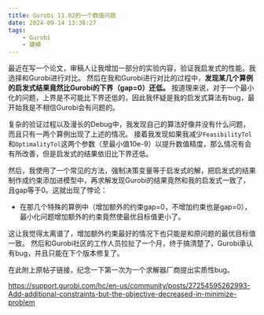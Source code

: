 ```yaml
---
title: Gurobi 11.02的一个数值问题
date: 2024-09-14 13:38:27
tags: 
    - Gurobi
    - 建模
---
```


最近在写一个论文，审稿人让我增加一部分的实验内容，验证我启发式的性能。我选择和Gurobi进行对比。
然后在我和Gurobi进行对比的过程中，**发现某几个算例的启发式结果竟然比Gurobi的下界（gap=0）还低。**
按道理来说，对于一个最小化的问题，上界是不可能比下界还低的，因此我怀疑是我的启发式算法有bug，最开始我是不相信Gurobi会有问题的。

复杂的验证过程以及漫长的Debug中，我发现自己的算法好像并没有什么问题，而且只有一两个算例出现了上述的情况。
接着我发现如果我减少`FeasibilityTol`和`OptimalityTol`这两个参数（至最小值10e-9）以提升数值精度，那么情况有会有所改善，但是启发式的结果依旧比下界还低。

然后，我使用了一个常见的方法，强制决策变量等于启发式的解，把启发式的结果制作成约束添加进模型中，再求解发现Gurobi的结果竟然和我的启发式一致了，且gap等于0。这就出现了悖论：

- 在那几个特殊的算例中（增加额外的约束gap=0，不增加约束也是gap=0），最小化问题增加额外的约束竟然使最优目标值更小了。

这让我觉得太离谱了，增加额外约束最好的情况下也只能是和原问题的最优目标值一致。
然后和Gurobi社区的工作人员拉扯了一个月，终于搞清楚了，Gurobi承认有bug，并且只能在下个版本修复了。

在此附上原帖子链接，纪念一下第一次为一个求解器厂商提出实质性bug。

https://support.gurobi.com/hc/en-us/community/posts/27254595262993-Add-additional-constraints-but-the-objective-decreased-in-minimize-problem